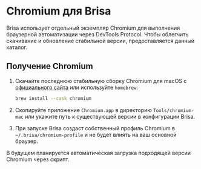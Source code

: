 # Chromium для Brisa

Brisa использует отдельный экземпляр Chromium для выполнения браузерной автоматизации через DevTools Protocol. Чтобы облегчить скачивание и обновление стабильной версии, предоставляется данный каталог.

## Получение Chromium

1. Скачайте последнюю стабильную сборку Chromium для macOS с [официального сайта](https://commondatastorage.googleapis.com/chromium-browser-snapshots/index.html) или используйте `homebrew`:

   ```bash
   brew install --cask chromium
   ```

2. Скопируйте приложение `Chromium.app` в директорию `Tools/chromium-mac` или укажите путь к существующей версии в конфигурации Brisa.

3. При запуске Brisa создаст собственный профиль Chromium в `~/.brisa/chromium-profile` и не будет влиять на ваш основной браузер.

В будущем планируется автоматическая загрузка подходящей версии Chromium через скрипт.